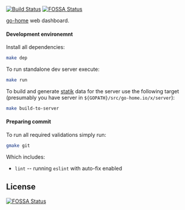[![Build Status](https://travis-ci.com/go-home-io/dashboard.svg?branch=master)](https://travis-ci.com/go-home-io/dashboard)
[![FOSSA Status](https://app.fossa.io/api/projects/git%2Bgithub.com%2Fgo-home-io%2Fdashboard.svg?type=shield)](https://app.fossa.io/projects/git%2Bgithub.com%2Fgo-home-io%2Fdashboard?ref=badge_shield)

[go-home](https://go-home.io) web dashboard.

#### Development environemnt

Install all dependencies:

```bash
make dep
```

To run standalone dev server execute: 

```bash
make run
```

To build and generate [statik](https://github.com/rakyll/statik) data for the server use the following target (presumably you have server in `${GOPATH}/src/go-home.io/x/server`):

```bash
make build-to-server
```

#### Preparing commit

To run all required validations simply run:

```bash
gmake git
```

Which includes: 
* `lint` -- running `eslint` with auto-fix enabled

## License
[![FOSSA Status](https://app.fossa.io/api/projects/git%2Bgithub.com%2Fgo-home-io%2Fdashboard.svg?type=large)](https://app.fossa.io/projects/git%2Bgithub.com%2Fgo-home-io%2Fdashboard?ref=badge_large)
